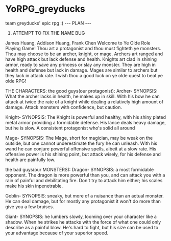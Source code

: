 # YoRPG_greyducks
team greyducks' epic rpg :)
--- PLAN --- 
1) ATTEMPT TO FIX THE NAME BUG

James Huang, Addison Huang, Frank Chen
Welcome to Ye Olde Role Playing Game! Thou art a protagonist and thou must fighteth ye monsters. Thou may choose to be an archer, knight, or mage. Archers art ranged and have high attack but lack defense and health. Knights art clad in shining armor, ready to save any princess or slay any monster. They are high in health and defense but lack in damage. Mages are similar to archers but they lack in attack rate. I wish thou a good luck on ye olde quest to beat ye olde RPG!  

THE CHARACTERS:
the good guys(our protagonist):
Archer- 
SYNOPSIS: What the archer lacks in health, he makes up in skill. With his bow he can attack at twice the rate of a knight while dealing a relatively high amount of damage. Attack monsters with confidence, but caution.

Knight-
SYNOPSIS: The Knight is powerful and healthy, with his shiny plated metal armor providing a formidable defense. His lance deals heavy damage, but he is slow. A consistent protagonist who's solid all around

Mage-
SYNOPSIS: The Mage, short for magician, may be weak on the outside, but one cannot underestimate the fury he can unleash. With his wand he can conjure powerful offensive spells, albeit at a slow rate. His offensive power is his shining point, but attack wisely, for his defense and health are painfully low.

the bad guys(our MONSTERS):
Dragon-
SYNOPSIS: a most formidable opponent. The dragon is more powerful than you, and can attack you with a rain of painful and debilitating fire. Don't try to attack him either; his scales make his skin inpenetrable. 

Goblin-
SYNOPSIS: sneaky, but more of a nuisance than an actual monster. He can deal damage, but for mostly any protagonist it won't do more than give you a few bruises. 

Giant-
SYNOPSIS: he lumbers slowly, looming over your character like a shadow. When he strikes he attacks with the force of what one could only describe as a painful blow. He's hard to fight, but his size can be used to your advantage because of your superior speed.
